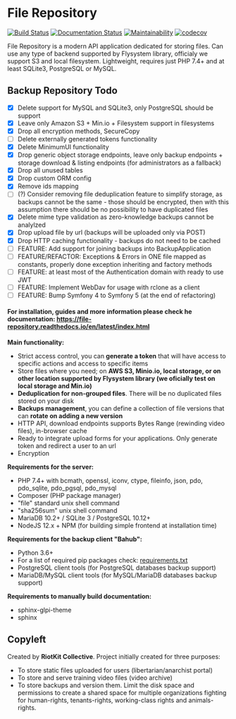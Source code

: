 File Repository
===============

[![Build Status](https://travis-ci.org/riotkit-org/file-repository.svg?branch=master)](https://travis-ci.org/riotkit-org/file-repository)
[![Documentation Status](https://readthedocs.org/projects/file-repository/badge/?version=latest)](https://file-repository.docs.riotkit.org/en/latest/?badge=latest)
[![Maintainability](https://api.codeclimate.com/v1/badges/4ed37b276f5379c3dc52/maintainability)](https://codeclimate.com/github/riotkit-org/file-repository/maintainability)
[![codecov](https://codecov.io/gh/riotkit-org/file-repository/branch/master/graph/badge.svg)](https://codecov.io/gh/riotkit-org/file-repository)

File Repository is a modern API application dedicated for storing files. 
Can use any type of backend supported by Flysystem library, officialy we support S3 and local filesystem.
Lightweight, requires just PHP 7.4+ and at least SQLite3, PostgreSQL or MySQL.

Backup Repository Todo
----------------------

- [x] Delete support for MySQL and SQLite3, only PostgreSQL should be support
- [x] Leave only Amazon S3 + Min.io + Filesystem support in filesystems
- [x] Drop all encryption methods, SecureCopy
- [ ] Delete externally generated tokens functionality
- [x] Delete MinimumUI functionality
- [x] Drop generic object storage endpoints, leave only backup endpoints + storage download & listing endpoints (for administrators as a fallback)
- [x] Drop all unused tables
- [x] Drop custom ORM config
- [x] Remove ids mapping
- [ ] (?) Consider removing file deduplication feature to simplify storage, as backups cannot be the same - those should be encrypted, then with this assumption there should be no possibility to have duplicated files
- [x] Delete mime type validation as zero-knowledge backups cannot be analylzed
- [x] Drop upload file by url (backups will be uploaded only via POST)
- [x] Drop HTTP caching functionality - backups do not need to be cached
- [ ] FEATURE: Add support for joining backups into BackupApplication
- [ ] FEATURE/REFACTOR: Exceptions & Errors in ONE file mapped as constants, properly done exception inheriting and factory methods
- [ ] FEATURE: at least most of the Authentication domain with ready to use JWT
- [ ] FEATURE: Implement WebDav for usage with rclone as a client
- [ ] FEATURE: Bump Symfony 4 to Symfony 5 (at the end of refactoring)

#### For installation, guides and more information please check he documentation: https://file-repository.readthedocs.io/en/latest/index.html

**Main functionality:**

- Strict access control, you can **generate a token** that will have access to specific actions and access to specific items
- Store files where you need; on **AWS S3, Minio.io, local storage, or on other location supported by Flysystem library (we oficially test on local storage and Min.io)**
- **Deduplication for non-grouped files**. There will be no duplicated files stored on your disk
- **Backups management**, you can define a collection of file versions that can **rotate on adding a new version**
- HTTP API, download endpoints supports Bytes Range (rewinding video files), in-browser cache
- Ready to integrate upload forms for your applications. Only generate token and redirect a user to an url
- Encryption

**Requirements for the server:**
- PHP 7.4+ with bcmath, openssl, iconv, ctype, fileinfo, json, pdo, pdo_sqlite, pdo_pgsql, pdo_mysql
- Composer (PHP package manager)
- "file" standard unix shell command
- "sha256sum" unix shell command
- MariaDB 10.2+ / SQLite 3 / PostgreSQL 10.12+
- NodeJS 12.x + NPM (for building simple frontend at installation time)

**Requirements for the backup client "Bahub":**
- Python 3.6+
- For a list of required pip packages check: [requirements.txt](bahub-client/requirements.txt)
- PostgreSQL client tools (for PostgreSQL databases backup support)
- MariaDB/MySQL client tools (for MySQL/MariaDB databases backup support)

**Requirements to manually build documentation:**
- sphinx-glpi-theme
- sphinx

Copyleft
--------

Created by **RiotKit Collective**.
Project initially created for three purposes: 

- To store static files uploaded for users (libertarian/anarchist portal)
- To store and serve training video files (video archive)
- To store backups and version them. Limit the disk space and permissions to create a shared space for multiple organizations fighting for human-rights, tenants-rights, working-class rights and animals-rights.
